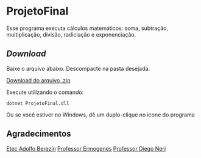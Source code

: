 # ProjetoFinal

Esse programa executa cálculos matemáticos: soma, subtração, multiplicação, divisão, radiciação e exponenciação.

## _Download_

Baixe o arquivo abaixo. Descompacte na pasta desejada.

[Download do arquivo .zip](dist/ProjetoFinalWallace.zip)

Execute utilizando o comando:
```
dotnet ProjetoFinal.dll
```

Ou se você estiver no Windows, dê um duplo-clique no icone do programa

## Agradecimentos
[Etec Adolfo Berezin](http://eteab.com.br/cms/)
[Professor Ermogenes](https://github.com/ermogenes)
[Professor Diego Neri](diego.neri@etec.sp.gov.br)